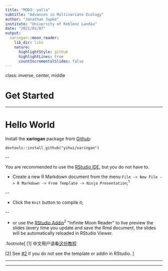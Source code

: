 ```yaml
---
title: "MOD3: yalla"
subtitle: "Advances in Multivariate Ecology"
author: "Jonathan Jupke"
institute: "University of Koblenz Landau"
date: "2021/01/07"
output:
  xaringan::moon_reader:
    lib_dir: libs
    nature:
      highlightStyle: github
      highlightLines: true
      countIncrementalSlides: false
---
```

class: inverse, center, middle

# Get Started

---

# Hello World

Install the **xaringan** package from [Github](https://github.com/yihui/xaringan):

```{r eval=FALSE, tidy=FALSE}
devtools::install_github("yihui/xaringan")
```

--

You are recommended to use the [RStudio IDE](https://www.rstudio.com/products/rstudio/), but you do not have to.

- Create a new R Markdown document from the menu `File -> New File -> R Markdown -> From Template -> Ninja Presentation`;<sup>1</sup>

--

- Click the `Knit` button to compile it;

--

- or use the [RStudio Addin](https://rstudio.github.io/rstudioaddins/)<sup>2</sup> "Infinite Moon Reader" to live preview the slides (every time you update and save the Rmd document, the slides will be automatically reloaded in RStudio Viewer.

.footnote[
[1] 中文用户请看[这份教程](http://slides.yihui.org/xaringan/zh-CN.html)

[2] See [#2](https://github.com/yihui/xaringan/issues/2) if you do not see the template or addin in RStudio.
]

---

---
